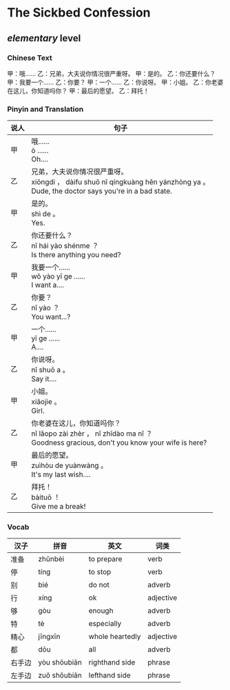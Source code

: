 # The Sickbed Confession
## *elementary* level

### Chinese Text
甲：哦......
乙：兄弟，大夫说你情况很严重呀。
甲：是的。
乙：你还要什么？
甲：我要一个......
乙：你要？
甲：一个......
乙：你说呀。
甲：小姐。
乙：你老婆在这儿，你知道吗你？
甲：最后的愿望。
乙：拜托！

### Pinyin and Translation
|说人|句子|
|----|----|
|甲|哦......<br />ò ......<br />Oh....|
|乙|兄弟，大夫说你情况很严重呀。<br />xiōngdi ， dàifu shuō nǐ qíngkuàng hěn yánzhòng ya 。<br />Dude, the doctor says you're in a bad state.|
|甲|是的。<br />shì de 。<br />Yes.|
|乙|你还要什么？<br />nǐ hái yào shénme ？<br />Is there anything you need?|
|甲|我要一个......<br />wǒ yào yī ge ......<br />I want a....|
|乙|你要？<br />nǐ yào ？<br />You want...?|
|甲|一个......<br />yī ge ......<br />A....|
|乙|你说呀。<br />nǐ shuō a 。<br />Say it....|
|甲|小姐。<br />xiǎojie 。<br />Girl.|
|乙|你老婆在这儿，你知道吗你？<br />nǐ lǎopo zài zhèr ， nǐ zhīdào ma nǐ ？<br />Goodness gracious, don't you know your wife is here?|
|甲|最后的愿望。<br />zuìhòu de yuànwàng 。<br />It's my last wish....|
|乙|拜托！<br />bàituō ！<br />Give me a break!|
### Vocab
|汉子|拼音|英文|词类|
|----|----|----|----|
|准备|zhǔnbèi|to prepare|verb|
|停|tíng|to stop|verb|
|别|bié|do not|adverb|
|行|xíng|ok|adjective|
|够|gòu|enough|adverb|
|特|tè|especially|adverb|
|精心|jīngxīn|whole heartedly|adjective|
|都|dōu|all|adverb|
|右手边|yòu shǒubiān|righthand side|phrase|
|左手边|zuǒ shǒubiān|lefthand side|phrase|